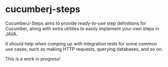# cucumberj-steps
CucumberJ-Steps aims to provide ready-to-use step
definitions for Cucumber, along with extra utilities to
easily implement your own steps in JAVA.

It should help when comping up with integration tests
for some common use cases, such as making HTTP requests,
querying databases, and so on.

This is a work in progress!

